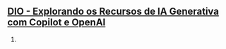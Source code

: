 ## [DIO - Explorando os Recursos de IA Generativa com Copilot e OpenAI](https://www.dio.me/)

1. 

 
